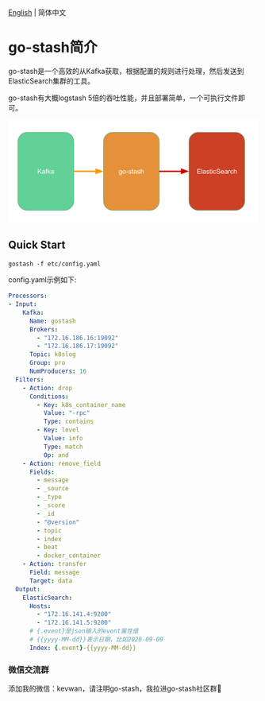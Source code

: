 [English](readme.md) | 简体中文

# go-stash简介

go-stash是一个高效的从Kafka获取，根据配置的规则进行处理，然后发送到ElasticSearch集群的工具。

go-stash有大概logstash 5倍的吞吐性能，并且部署简单，一个可执行文件即可。

![go-stash](doc/flow.png)

## Quick Start

```shell
gostash -f etc/config.yaml
```

config.yaml示例如下:

```yaml
Processors:
- Input:
    Kafka:
      Name: gostash
      Brokers:
        - "172.16.186.16:19092"
        - "172.16.186.17:19092"
      Topic: k8slog
      Group: pro
      NumProducers: 16
  Filters:
    - Action: drop
      Conditions:
        - Key: k8s_container_name
          Value: "-rpc"
          Type: contains
        - Key: level
          Value: info
          Type: match
          Op: and
    - Action: remove_field
      Fields:
        - message
        - _source
        - _type
        - _score
        - _id
        - "@version"
        - topic
        - index
        - beat
        - docker_container
    - Action: transfer
      Field: message
      Target: data
  Output:
    ElasticSearch:
      Hosts:
        - "172.16.141.4:9200"
        - "172.16.141.5:9200"
      # {.event}是json输入的event属性值
      # {{yyyy-MM-dd}}表示日期，比如2020-09-09
      Index: {.event}-{{yyyy-MM-dd}}
```

### 微信交流群

添加我的微信：kevwan，请注明go-stash，我拉进go-stash社区群🤝